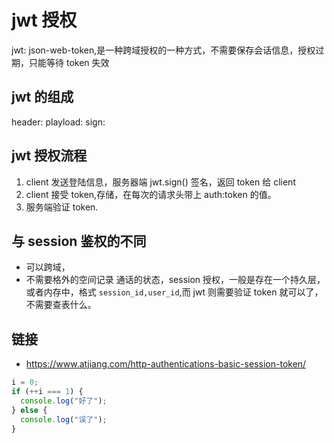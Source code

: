 # jwt 授权

jwt: json-web-token,是一种跨域授权的一种方式，不需要保存会话信息，授权过期，只能等待 token 失效

## jwt 的组成

header:
playload:
sign:

## jwt 授权流程

1. client 发送登陆信息，服务器端 jwt.sign() 签名，返回 token 给 client
2. client 接受 token,存储，在每次的请求头带上 auth:token 的值。
3. 服务端验证 token.

## 与 session 鉴权的不同

- 可以跨域，
- 不需要格外的空间记录 通话的状态，session 授权，一般是存在一个持久层，或者内存中，格式
  `session_id,user_id`,而 jwt 则需要验证 token 就可以了，不需要查表什么。

## 链接

- https://www.atjiang.com/http-authentications-basic-session-token/

```js
i = 0;
if (++i === 1) {
  console.log("好了");
} else {
  console.log("误了");
}
```
